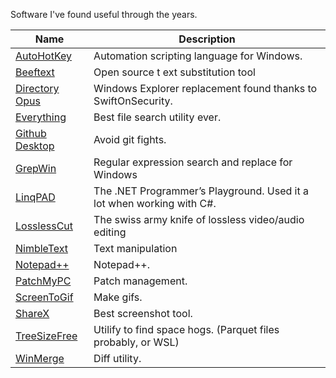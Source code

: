 Software I've found useful through the years.

| Name                                                       | Description                                                           |
|------------------------------------------------------------|-----------------------------------------------------------------------|
| [AutoHotKey](https://www.autohotkey.com/)                  | Automation scripting language for Windows.                            |
| [Beeftext](https://beeftext.org/)                          | Open source t ext substitution tool                                   |
| [Directory Opus](https://www.gpsoft.com.au/)               | Windows Explorer replacement found thanks to SwiftOnSecurity.         |
| [Everything](https://www.voidtools.com/)                   | Best file search utility ever.                                        |
| [Github Desktop](https://desktop.github.com/)              | Avoid git fights.                                                     |
| [GrepWin](https://github.com/stefankueng/grepWin)          | Regular expression search and replace for Windows                     |
| [LinqPAD](https://www.linqpad.net/)                        | The .NET Programmer’s Playground. Used it a lot when working with C#. |
| [LosslessCut](https://github.com/mifi/lossless-cut)        | The swiss army knife of lossless video/audio editing                  |
| [NimbleText](https://nimbletext.com/)                      | Text manipulation                                                     |
| [Notepad++](https://notepad-plus-plus.org/)                | Notepad++.                                                            |
| [PatchMyPC](https://patchmypc.com/home-updater)            | Patch management.                                                     |
| [ScreenToGif](https://www.screentogif.com/)                | Make gifs.                                                            |
| [ShareX](https://getsharex.com/)                           | Best screenshot tool.                                                 |
| [TreeSizeFree](https://www.jam-software.com/treesize_free) | Utilify to find space hogs. (Parquet files probably, or WSL)          |
| [WinMerge](https://winmerge.org/)                          | Diff utility.                                                         |
